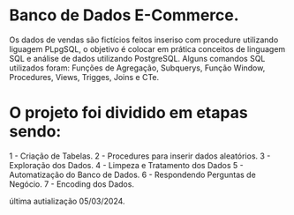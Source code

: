 # Banco de Dados E-Commerce.

Os dados de vendas são fictícios feitos inseriso com procedure utilizando liguagem PLpgSQL, o objetivo é colocar em prática conceitos de linguagem SQL e análise de dados utilizando PostgreSQL.
Alguns comandos SQL utilizados foram: Funções de Agregação, Subquerys, Função Window, Procedures, Views, Trigges, Joins e CTe.

# O projeto foi dividido em etapas sendo:

1 - Criação de Tabelas.
2 - Procedures para inserir dados aleatórios.
3 - Exploração dos Dados.
4 - Limpeza e Tratamento dos Dados
5 - Automatização do Banco de Dados.
6 - Respondendo Perguntas de Negócio.
7 - Encoding dos Dados.


última autialização 05/03/2024.
